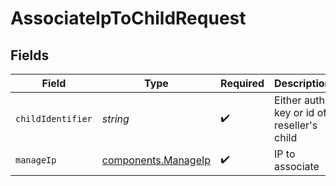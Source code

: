 # AssociateIpToChildRequest


## Fields

| Field                                                  | Type                                                   | Required                                               | Description                                            |
| ------------------------------------------------------ | ------------------------------------------------------ | ------------------------------------------------------ | ------------------------------------------------------ |
| `childIdentifier`                                      | *string*                                               | :heavy_check_mark:                                     | Either auth key or id of reseller's child              |
| `manageIp`                                             | [components.ManageIp](../../models/shared/manageip.md) | :heavy_check_mark:                                     | IP to associate                                        |